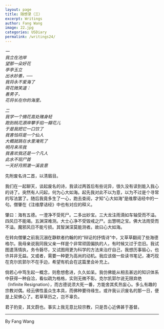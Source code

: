 ```yaml
---
layout: page
title: 随想录（三）
excerpt: Writings
author: Fang Wang
image: 22.jpg
categories: USDiary
permalink: /writings24/
---
```


*一  
我立在池岸   
望那一朵好花  
亭亭玉立  
出水妙善，──  
我将永不爱海了  
荷花微笑道：  
善男子，  
花将长在你的海里。*

*二  
我学一个摘花高处赌身轻  
跑到桃花源岸攀手掐一瓣花儿  
于是我把它一口饮了  
我害怕将是一个仙人  
大概就跳在水里淹死了  
明月来吊我  
我喜欢我还是一个凡人  
此水不现尸首  
一天好月照澈一溪哀意*

先附废名诗二首，以清眉目。

我们在一起聊天，谈起废名的诗，我读过两首后有些诧异，很久没有读到能入我心的诗了。突然有人问起，何为心大如海。起先我对此不以为意，以为不过是个寻常的写法罢了。随后我竟多生了一心，跑去查阅，才知“心大如海”是维摩诘经中的一句。僧肇在《注维摩诘经》中也有对应的释义。

肇曰：海有五德。一澄净不受死尸。二多出妙宝。三大龙注雨滴如车轴受而不溢。四风日不能竭。五渊深难测。大士心净不受毁戒之尸。出慧明之宝。佛大法雨受而不溢。魔邪风日不能亏损。其智渊深莫能测者。故曰心大如海。 

在转向僧肇之前我沉溺在静默者约翰的的“辩证的抒情诗”中，又草草翻阅了些海德格尔。我母亲说我同我父亲一样是个非常顽固偏执的人，有时候又过于恋旧。我试图遣荡情执，务令磬尽，又试图用更为科学的方法来治疗自己，我想历事锻心，也许并非无益。又或者，需要一种更为高尚的动机。我应该做一些读书笔记，凑巧现在克尔凯郭尔不在手边，希望有机会在这篇里会补充上。

倘若心中笃生起一概念，则愈想愈进，久久如呆。我仿佛能从相去甚远的知识体系中获得一种自洽，看似疏为格格，实则无微不彰。克尔凯郭尔说无限弃绝（Infinite Resignation），而古德说须大死一番，方能舍其炙热妄心。多么有趣的宗教对偶。经云佛性虽众生本具，而佛种要待缘生。或许我认识废名的那一日，便是上契佛心了。若草草历之，岂不辜负。

君子豹变，其文蔚也。事实上我无意比较宗教，只是吾心近佛甚于基督。



****

By Fang Wang